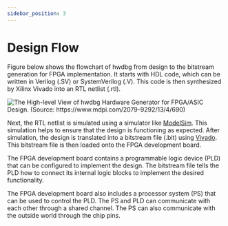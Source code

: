 ```yaml
---
sidebar_position: 3
---
```


# Design Flow

Figure below shows the flowchart of hwdbg from design to the bitstream generation for FPGA implementation. It starts with HDL code, which can be written in Verilog (.SV) or SystemVerilog (.V). This code is then synthesized by Xilinx Vivado into an RTL netlist (.rtl).

![The High-level View of hwdbg Hardware Generator for FPGA/ASIC Design. (Source: https://www.mdpi.com/2079-9292/13/4/690)](/img/figures/high-level-hardware-stack.jpg)

Next, the RTL netlist is simulated using a simulator like [ModelSim](https://www.intel.com/content/www/us/en/software-kit/750368/modelsim-intel-fpgas-standard-edition-software-version-18-1.html/). This simulation helps to ensure that the design is functioning as expected. After simulation, the design is translated into a bitstream file (.bit) using [Vivado](https://www.xilinx.com/products/design-tools/vivado.html). This bitstream file is then loaded onto the FPGA development board.

The FPGA development board contains a programmable logic device (PLD) that can be configured to implement the design. The bitstream file tells the PLD how to connect its internal logic blocks to implement the desired functionality.

The FPGA development board also includes a processor system (PS) that can be used to control the PLD. The PS and PLD can communicate with each other through a shared channel. The PS can also communicate with the outside world through the chip pins.